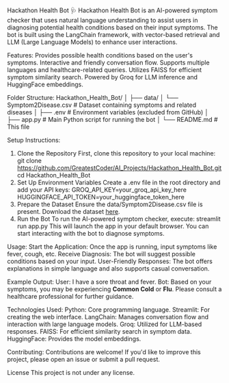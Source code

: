 Hackathon Health Bot 🩺
Hackathon Health Bot is an AI-powered symptom checker that uses natural language understanding to assist users in diagnosing potential health conditions based on their input symptoms. The bot is built using the LangChain framework, with vector-based retrieval and LLM (Large Language Models) to enhance user interactions.

Features:
Provides possible health conditions based on the user's symptoms.
Interactive and friendly conversation flow.
Supports multiple languages and healthcare-related queries.
Utilizes FAISS for efficient symptom similarity search.
Powered by Groq for LLM inference and HuggingFace embeddings.

Folder Structure:
Hackathon_Health_Bot/
│
├── data/
│   └── Symptom2Disease.csv          # Dataset containing symptoms and related diseases
│
├── .env                             # Environment variables (excluded from GitHub)
│
├── app.py                           # Main Python script for running the bot
│
└── README.md                        # This file

Setup Instructions:
1. Clone the Repository
First, clone this repository to your local machine:
git clone https://github.com/GreatestCoder/AI_Projects/Hackathon_Health_Bot.git
cd Hackathon_Health_Bot
2. Set Up Environment Variables
Create a .env file in the root directory and add your API keys:
GROQ_API_KEY=your_groq_api_key_here
HUGGINGFACE_API_TOKEN=your_huggingface_token_here
3. Prepare the Dataset
Ensure the data/Symptom2Disease.csv file is present.
Download the dataset [here](https://www.kaggle.com/datasets/niyarrbarman/symptom2disease).
4. Run the Bot
To run the AI-powered symptom checker, execute:
streamlit run app.py
This will launch the app in your default browser. You can start interacting with the bot to diagnose symptoms.

Usage:
Start the Application: Once the app is running, input symptoms like fever, cough, etc.
Receive Diagnosis: The bot will suggest possible conditions based on your input.
User-Friendly Responses: The bot offers explanations in simple language and also supports casual conversation.

Example Output:
User: I have a sore throat and fever.
Bot: Based on your symptoms, you may be experiencing **Common Cold** or **Flu**. Please consult a healthcare professional for further guidance.

Technologies Used:
Python: Core programming language.
Streamlit: For creating the web interface.
LangChain: Manages conversation flow and interaction with large language models.
Groq: Utilized for LLM-based responses.
FAISS: For efficient similarity search in symptom data.
HuggingFace: Provides the model embeddings.

Contributing:
Contributions are welcome! If you'd like to improve this project, please open an issue or submit a pull request.

License
This project is not under any license.


